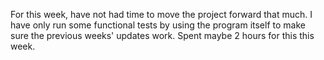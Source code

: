 For this week, have not had time to move the project forward that much. I have only run some functional tests by using the program itself to make sure the previous weeks' updates work. Spent maybe 2 hours for this this week. 